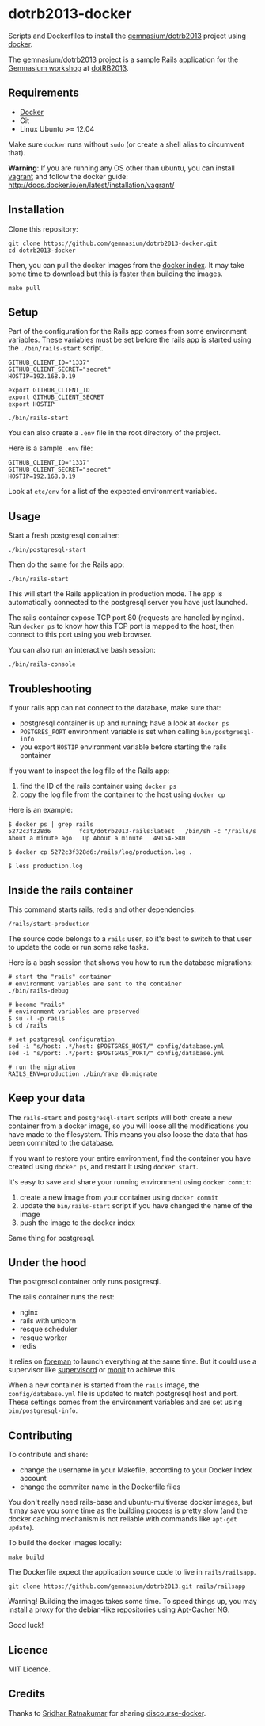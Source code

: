 dotrb2013-docker
================

Scripts and Dockerfiles to install the [gemnasium/dotrb2013](https://github.com/gemnasium/dotrb2013) project using [docker](http://docker.io).

The [gemnasium/dotrb2013](https://github.com/gemnasium/dotrb2013) project is a sample Rails application for the [Gemnasium workshop](http://www.dotrb.eu/workshops#gemnasium) at [dotRB2013](http://www.dotrb.eu/).

Requirements
------------

* [Docker](https://www.docker.io/gettingstarted/)
* Git
* Linux Ubuntu >= 12.04

Make sure `docker` runs without `sudo` (or create a shell alias to circumvent that).

**Warning**: If you are running any OS other than ubuntu, you can install [vagrant](http://downloads.vagrantup.com/) and follow the docker guide: 
http://docs.docker.io/en/latest/installation/vagrant/


Installation
------------

Clone this repository:

```
git clone https://github.com/gemnasium/dotrb2013-docker.git
cd dotrb2013-docker
```

Then, you can pull the docker images from the [docker index](https://index.docker.io/). It may take some time to download but this is faster than building the images.

```
make pull
```

Setup
-----

Part of the configuration for the Rails app comes from some environment variables. These variables must be set before the rails app is started using the `./bin/rails-start` script.

```
GITHUB_CLIENT_ID="1337"
GITHUB_CLIENT_SECRET="secret"
HOSTIP=192.168.0.19

export GITHUB_CLIENT_ID
export GITHUB_CLIENT_SECRET
export HOSTIP

./bin/rails-start
```

You can also create a `.env` file in the root directory of the project.

Here is a sample `.env` file:

```
GITHUB_CLIENT_ID="1337"
GITHUB_CLIENT_SECRET="secret"
HOSTIP=192.168.0.19
```

Look at `etc/env` for a list of the expected environment variables.

Usage
-----

Start a fresh postgresql container:

```
./bin/postgresql-start
```

Then do the same for the Rails app:

```
./bin/rails-start
```

This will start the Rails application in production mode. The app is automatically connected to the postgresql server you have just launched.

The rails container expose TCP port 80 (requests are handled by nginx). Run `docker ps` to know how this TCP port is mapped to the host, then connect to this port using you web browser.

You can also run an interactive bash session:

```
./bin/rails-console
```

Troubleshooting
---------------

If your rails app can not connect to the database, make sure that:

* postgresql container is up and running; have a look at `docker ps`
* `POSTGRES_PORT` environment variable is set when calling `bin/postgresql-info`
* you export `HOSTIP` environment variable before starting the rails container

If you want to inspect the log file of the Rails app:

1. find the ID of the rails container using `docker ps`
1. copy the log file from the container to the host using `docker cp`

Here is an example:

```
$ docker ps | grep rails
5272c3f328d6        fcat/dotrb2013-rails:latest   /bin/sh -c "/rails/s   About a minute ago   Up About a minute   49154->80

$ docker cp 5272c3f328d6:/rails/log/production.log .

$ less production.log
```

Inside the rails container
--------------------------

This command starts rails, redis and other dependencies:

```
/rails/start-production
```

The source code belongs to a `rails` user, so it's best to switch to that user to update the code or run some rake tasks.

Here is a bash session that shows you how to run the database migrations:

```
# start the "rails" container
# environment variables are sent to the container
./bin/rails-debug

# become "rails"
# environment variables are preserved
$ su -l -p rails
$ cd /rails

# set postgresql configuration
sed -i "s/host: .*/host: $POSTGRES_HOST/" config/database.yml
sed -i "s/port: .*/port: $POSTGRES_PORT/" config/database.yml

# run the migration
RAILS_ENV=production ./bin/rake db:migrate
```

Keep your data
--------------

The `rails-start` and `postgresql-start` scripts will both create a new container from a docker image, so you will loose all the modifications you have made to the filesystem. This means you also loose the data that has been commited to the database.

If you want to restore your entire environment, find the container you have created using `docker ps`, and restart it using `docker start`.

It's easy to save and share your running environment using `docker commit`:

1. create a new image from your container using `docker commit`
2. update the `bin/rails-start` script if you have changed the name of the image
3. push the image to the docker index

Same thing for postgresql.

Under the hood
--------------

The postgresql container only runs postgresql.

The rails container runs the rest:

* nginx
* rails with unicorn
* resque scheduler
* resque worker
* redis

It relies on [foreman](https://github.com/ddollar/foreman) to launch everything at the same time. But it could use a supervisor like [supervisord](http://supervisord.org/) or [monit](http://mmonit.com/monit/) to achieve this.

When a new container is started from the `rails` image, the `config/database.yml` file is updated to match postgresql host and port. These settings comes from the environment variables and are set using `bin/postgresql-info`.

Contributing
------------

To contribute and share:

* change the username in your Makefile, according to your Docker Index account
* change the commiter name in the Dockerfile files

You don't really need rails-base and ubuntu-multiverse docker images, but it may save you some time as the building process is pretty slow (and the docker caching mechanism is not reliable with commands like `apt-get update`).

To build the docker images locally:

```
make build
```

The Dockerfile expect the application source code to live in `rails/railsapp`.

```
git clone https://github.com/gemnasium/dotrb2013.git rails/railsapp
```

Warning! Building the images takes some time. To speed things up, you may install a proxy for the debian-like repositories using [Apt-Cacher NG](https://www.unix-ag.uni-kl.de/~bloch/acng/).


Good luck!

Licence
-------

MIT Licence.

Credits
-------

Thanks to [Sridhar Ratnakumar](https://github.com/srid) for sharing [discourse-docker](https://github.com/srid/discourse-docker).

